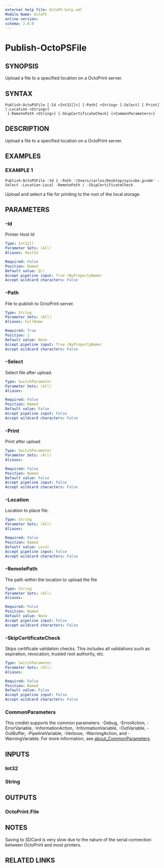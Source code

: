 ```yaml
---
external help file: OctoPS-help.xml
Module Name: OctoPS
online version:
schema: 2.0.0
---
```


# Publish-OctoPSFile

## SYNOPSIS
Upload a file to a specified location on a OctoPrint server.

## SYNTAX

```
Publish-OctoPSFile [-Id <Int32[]>] [-Path] <String> [-Select] [-Print] [-Location <String>]
 [-RemotePath <String>] [-SkipCertificateCheck] [<CommonParameters>]
```

## DESCRIPTION
Upload a file to a specified location on a OctoPrint server.

## EXAMPLES

### EXAMPLE 1
```
Publish-OctoPSFile -Id 1 -Path '/Users/carlos/Desktop/xyzcube.gcode' -Select -Location Local -RemotePath / -SkipCertificateCheck
```

Upload and select a file for printing to the root of the local storage.

## PARAMETERS

### -Id
Printer Host Id

```yaml
Type: Int32[]
Parameter Sets: (All)
Aliases: HostId

Required: False
Position: Named
Default value: @()
Accept pipeline input: True (ByPropertyName)
Accept wildcard characters: False
```

### -Path
File to publish to OctoPrint server.

```yaml
Type: String
Parameter Sets: (All)
Aliases: FullName

Required: True
Position: 1
Default value: None
Accept pipeline input: True (ByPropertyName)
Accept wildcard characters: False
```

### -Select
Select file after upload.

```yaml
Type: SwitchParameter
Parameter Sets: (All)
Aliases:

Required: False
Position: Named
Default value: False
Accept pipeline input: False
Accept wildcard characters: False
```

### -Print
Print after upload

```yaml
Type: SwitchParameter
Parameter Sets: (All)
Aliases:

Required: False
Position: Named
Default value: False
Accept pipeline input: False
Accept wildcard characters: False
```

### -Location
Location to place file.

```yaml
Type: String
Parameter Sets: (All)
Aliases:

Required: False
Position: Named
Default value: Local
Accept pipeline input: False
Accept wildcard characters: False
```

### -RemotePath
The path within the location to upload the file

```yaml
Type: String
Parameter Sets: (All)
Aliases:

Required: False
Position: Named
Default value: None
Accept pipeline input: False
Accept wildcard characters: False
```

### -SkipCertificateCheck
Skips certificate validation checks.
This includes all validations such as expiration, revocation, trusted root authority, etc.

```yaml
Type: SwitchParameter
Parameter Sets: (All)
Aliases:

Required: False
Position: Named
Default value: False
Accept pipeline input: False
Accept wildcard characters: False
```

### CommonParameters
This cmdlet supports the common parameters: -Debug, -ErrorAction, -ErrorVariable, -InformationAction, -InformationVariable, -OutVariable, -OutBuffer, -PipelineVariable, -Verbose, -WarningAction, and -WarningVariable. For more information, see [about_CommonParameters](http://go.microsoft.com/fwlink/?LinkID=113216).

## INPUTS

### Int32
### String
## OUTPUTS

### OctoPrint.File
## NOTES
Saving to SDCard is very slow due to the nature of the serial connection between OctoPrint and most printers.

## RELATED LINKS
